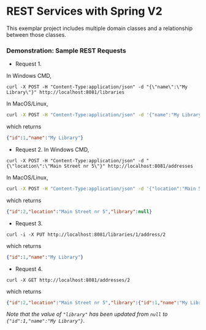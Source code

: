 # REST Services with Spring V2

This exemplar project includes multiple domain classes and a relationship between those classes.

### Demonstration: Sample REST Requests
- Request 1. 

In Windows CMD,
```shell
curl -X POST -H "Content-Type:application/json" -d "{\"name\":\"My Library\"}" http://localhost:8081/libraries
```
In MacOS/Linux,
```bash
curl -X POST -H "Content-Type:application/json" -d '{"name":"My Library"}' http://localhost:8081/libraries
```
which returns
```json
{"id":1,"name":"My Library"}
```

- Request 2.
  In Windows CMD,
```shell
curl -X POST -H "Content-Type:application/json" -d "{\"location\":\"Main Street nr 5\"}" http://localhost:8081/addresses
```
In MacOS/Linux,
```bash
curl -X POST -H "Content-Type:application/json" -d '{"location":"Main Street nr 5"}' http://localhost:8081/addresses
```
which returns 
```json
{"id":2,"location":"Main Street nr 5","library":null}
```

- Request 3.
```shell
curl -i -X PUT http://localhost:8081/libraries/1/address/2
```
which returns
```json
{"id":1,"name":"My Library"}
```

- Request 4.
```shell
curl -X GET http://localhost:8081/addresses/2
```
which returns
```json
{"id":2,"location":"Main Street nr 5","library":{"id":1,"name":"My Library"}}
```
_Note that the value of `"library"` has been updated from `null` to `{"id":1,"name":"My Library"}`._
